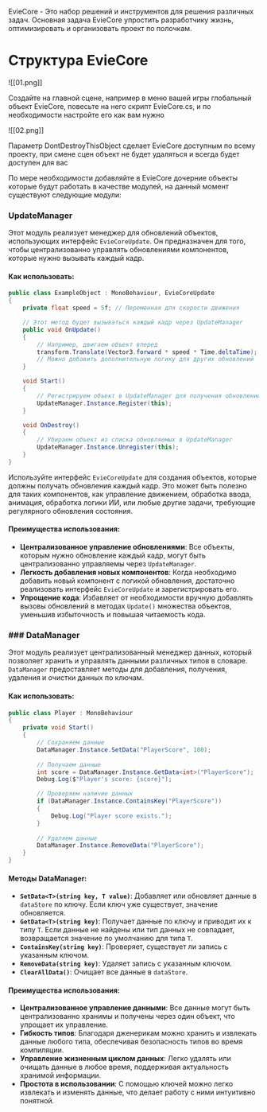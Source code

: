 
EvieCore - Это набор решений и инструментов для решения различных задач.
Основная задача EvieCore упростить разработчику жизнь, оптимизировать и организовать проект по полочкам.
# Структура EvieCore

![[01.png]]

Создайте на главной сцене, например в меню вашей игры глобальный объект EvieCore, повесьте на него скрипт EvieCore.cs, и по необходимости настройте его как вам нужно

![[02.png]]

Параметр DontDestroyThisObject сделает EvieCore доступным по всему проекту, при смене сцен объект не будет удаляться и всегда будет доступен для вас

По мере необходимости добавляйте в EvieCore дочерние объекты которые будут работать в качестве модулей, на данный момент существуют следующие модули:

### UpdateManager

Этот модуль реализует менеджер для обновлений объектов, использующих интерфейс `EvieCoreUpdate`. Он предназначен для того, чтобы централизованно управлять обновлениями компонентов, которые нужно вызывать каждый кадр. 
#### Как использовать:

```csharp
public class ExampleObject : MonoBehaviour, EvieCoreUpdate
{
    private float speed = 5f; // Переменная для скорости движения

    // Этот метод будет вызываться каждый кадр через UpdateManager
    public void OnUpdate()
    {
        // Например, двигаем объект вперед
        transform.Translate(Vector3.forward * speed * Time.deltaTime);
        // Можно добавить дополнительную логику для других обновлений
    }

    void Start()
    {
        // Регистрируем объект в UpdateManager для получения обновлений
        UpdateManager.Instance.Register(this);
    }

    void OnDestroy()
    {
        // Убираем объект из списка обновляемых в UpdateManager
        UpdateManager.Instance.Unregister(this);
    }
}
```

Используйте интерфейс `EvieCoreUpdate` для создания объектов, которые должны получать обновления каждый кадр. Это может быть полезно для таких компонентов, как управление движением, обработка ввода, анимация, обработка логики ИИ, или любые другие задачи, требующие регулярного обновления состояния.
#### Преимущества использования:

- **Централизованное управление обновлениями**: Все объекты, которым нужно обновление каждый кадр, могут быть централизованно управляемы через `UpdateManager`.
- **Легкость добавления новых компонентов**: Когда необходимо добавить новый компонент с логикой обновления, достаточно реализовать интерфейс `EvieCoreUpdate` и зарегистрировать его.
- **Упрощение кода**: Избавляет от необходимости вручную добавлять вызовы обновлений в методах `Update()` множества объектов, уменьшив избыточность и повышая читаемость кода.
### ### DataManager

Этот модуль реализует централизованный менеджер данных, который позволяет хранить и управлять данными различных типов в словаре. `DataManager` предоставляет методы для добавления, получения, удаления и очистки данных по ключам.

#### Как использовать:

```csharp
public class Player : MonoBehaviour
{
    private void Start()
    {
        // Сохраняем данные
        DataManager.Instance.SetData("PlayerScore", 100);
        
        // Получаем данные
        int score = DataManager.Instance.GetData<int>("PlayerScore");
        Debug.Log($"Player's score: {score}");

        // Проверяем наличие данных
        if (DataManager.Instance.ContainsKey("PlayerScore"))
        {
            Debug.Log("Player score exists.");
        }
        
        // Удаляем данные
        DataManager.Instance.RemoveData("PlayerScore");
    }
}

```

#### Методы DataManager:

- **`SetData<T>(string key, T value)`**: Добавляет или обновляет данные в `dataStore` по ключу. Если ключ уже существует, значение обновляется.
- **`GetData<T>(string key)`**: Получает данные по ключу и приводит их к типу `T`. Если данные не найдены или тип данных не совпадает, возвращается значение по умолчанию для типа `T`.
- **`ContainsKey(string key)`**: Проверяет, существует ли запись с указанным ключом.
- **`RemoveData(string key)`**: Удаляет запись с указанным ключом.
- **`ClearAllData()`**: Очищает все данные в `dataStore`.

#### Преимущества использования:

- **Централизованное управление данными**: Все данные могут быть централизованно хранимы и получены через один объект, что упрощает их управление.
- **Гибкость типов**: Благодаря дженерикам можно хранить и извлекать данные любого типа, обеспечивая безопасность типов во время компиляции.
- **Управление жизненным циклом данных**: Легко удалять или очищать данные в любое время, поддерживая актуальность хранимой информации.
- **Простота в использовании**: С помощью ключей можно легко извлекать и изменять данные, что делает работу с ними интуитивно понятной.






